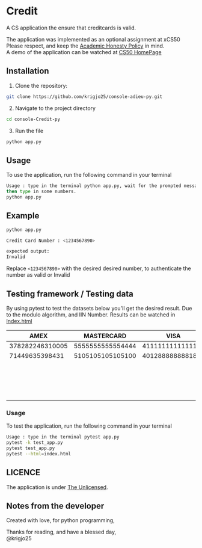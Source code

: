 # Credit
A CS application the ensure that creditcards is valid.

The application was implemented as an optional assignment at xCS50
Please respect, and keep the [Academic Honesty Policy](https://cs50.harvard.edu/x/2023/honesty/) in mind.<br>
A demo of the application can be watched at [CS50 HomePage](https://cs50.harvard.edu/x/2024/psets/6/credit/)

## Installation
1. Clone the repository:
```sh
git clone https://github.com/krigjo25/console-adieu-py.git
```

2. Navigate to the project directory
```sh
cd console-Credit-py
```

3. Run the file
```sh
python app.py
```

##  Usage
To use the application, run the following command in your terminal

```sh
Usage : type in the terminal python app.py, wait for the prompted message
then type in some numbers.
python app.py
```

## Example
```sh
python app.py

Credit Card Number : <1234567890>

expected output:
Invalid
```
Replace `<1234567890>` with the desired desired number, to authenticate the number as valid or Invalid

##  Testing framework / Testing data
By using pytest to test the datasets below you'll get the desired result. Due to the modulo algorithm, and IIN Number.
Results can be watched in [Index.html](tests/index.html)

| AMEX  | MASTERCARD  | VISA  | INVALID  | |
|---|---|---|---|---|
| 378282246310005  |  5555555555554444 |  4111111111111111 |  1234567890 | 
|  71449635398431 | 5105105105105100  | 4012888888881881  |  4062901840 |
|   |   |   | 4222222222223  |
|   |   |   | 369421438430814  |
|   |   |   | 5673598276138003  |
|   |   |   | 4111111111111113  |

###  Usage
To test the application, run the following command in your terminal

```sh
Usage : type in the terminal pytest app.py
pytest -k test_app.py
pytest test_app.py
pytest --html=index.html
```

## LICENCE
The application is under [The Unlicensed](./LICENCE).

## Notes from the developer
Created with love, for python programming,

Thanks for reading, and have a blessed day,<br>
@krigjo25
